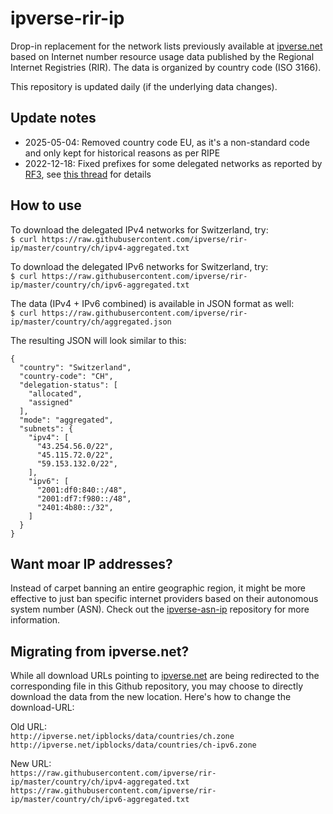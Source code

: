 # ipverse-rir-ip

Drop-in replacement for the network lists previously available at [ipverse.net](http://ipverse.net)
based on Internet number resource usage data published by the Regional Internet Registries (RIR). The data
is organized by country code (ISO 3166).

This repository is updated daily (if the underlying data changes).

## Update notes

- 2025-05-04: Removed country code EU, as it's a non-standard code and only kept for historical reasons as per RIPE
- 2022-12-18: Fixed prefixes for some delegated networks as reported by [RF3](https://github.com/RF3), see [this thread](https://github.com/ipverse/feedback/discussions/9) for details

## How to use

To download the delegated IPv4 networks for Switzerland, try:  
```$ curl https://raw.githubusercontent.com/ipverse/rir-ip/master/country/ch/ipv4-aggregated.txt```

To download the delegated IPv6 networks for Switzerland, try:  
```$ curl https://raw.githubusercontent.com/ipverse/rir-ip/master/country/ch/ipv6-aggregated.txt```

The data (IPv4 + IPv6 combined) is available in JSON format as well:  
```$ curl https://raw.githubusercontent.com/ipverse/rir-ip/master/country/ch/aggregated.json```

The resulting JSON will look similar to this:  
```
{
  "country": "Switzerland",
  "country-code": "CH",
  "delegation-status": [
    "allocated",
    "assigned"
  ],
  "mode": "aggregated",
  "subnets": {
    "ipv4": [
      "43.254.56.0/22",
      "45.115.72.0/22",
      "59.153.132.0/22",
    ],
    "ipv6": [
      "2001:df0:840::/48",
      "2001:df7:f980::/48",
      "2401:4b80::/32",
    ]
  }
}
```

## Want moar IP addresses?

Instead of carpet banning an entire geographic region, it might be more effective to just ban specific internet providers based on their autonomous system number (ASN).
Check out the [ipverse-asn-ip](https://github.com/ipverse/asn-ip) repository for more information.

## Migrating from ipverse.net?

While all download URLs pointing to [ipverse.net](http://ipverse.net) are being redirected to the corresponding file in this Github repository, you may choose to directly download the data from the new location. Here's how to change the download-URL:  

Old URL:  
```http://ipverse.net/ipblocks/data/countries/ch.zone```  
```http://ipverse.net/ipblocks/data/countries/ch-ipv6.zone```  

New URL:  
```https://raw.githubusercontent.com/ipverse/rir-ip/master/country/ch/ipv4-aggregated.txt```  
```https://raw.githubusercontent.com/ipverse/rir-ip/master/country/ch/ipv6-aggregated.txt```  
